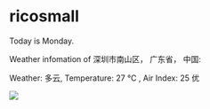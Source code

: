 # ricosmall

Today is Monday.

Weather infomation of 深圳市南山区， 广东省， 中国: 

Weather: 多云, Temperature: 27 ℃ , Air Index: 25 优

<img src="https://github-readme-stats.vercel.app/api?username=ricosmall&show_icons=true" />
